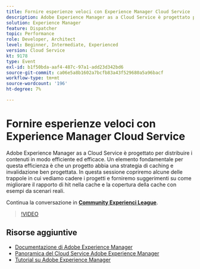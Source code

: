 ```yaml
---
title: Fornire esperienze veloci con Experience Manager Cloud Service
description: Adobe Experience Manager as a Cloud Service è progettato per distribuire i contenuti in modo efficiente ed efficace. Un elemento fondamentale per questa efficienza è che un progetto abbia una strategia di caching e invalidazione ben progettata. In questa sessione copriremo alcune delle trappole in cui vediamo cadere i progetti e forniremo suggerimenti su come migliorare il rapporto di hit nella cache e la copertura della cache con esempi da scenari reali.
solution: Experience Manager
feature: Dispatcher
topic: Performance
role: Developer, Architect
level: Beginner, Intermediate, Experienced
version: Cloud Service
kt: 9178
type: Event
exl-id: b1f50bda-aaf4-487c-97a1-add23d342bd6
source-git-commit: ca06e5a8b1602a7bcfb83a43f529680a5a96bacf
workflow-type: tm+mt
source-wordcount: '196'
ht-degree: 7%

---
```


# Fornire esperienze veloci con Experience Manager Cloud Service

Adobe Experience Manager as a Cloud Service è progettato per distribuire i contenuti in modo efficiente ed efficace. Un elemento fondamentale per questa efficienza è che un progetto abbia una strategia di caching e invalidazione ben progettata. In questa sessione copriremo alcune delle trappole in cui vediamo cadere i progetti e forniremo suggerimenti su come migliorare il rapporto di hit nella cache e la copertura della cache con esempi da scenari reali.

Continua la conversazione in **[Community Experienci League](https://adobe.ly/3CUkzoB)**.

>[!VIDEO](https://video.tv.adobe.com/v/337846/?quality=12&learn=on&hidetitle=true)

## Risorse aggiuntive

- [Documentazione di Adobe Experience Manager ](https://experienceleague.adobe.com/docs/experience-manager-cloud-service.html?lang=it)
- [Panoramica del Cloud Service Adobe Experience Manager](https://experienceleague.adobe.com/docs/experience-manager-cloud-service/overview/home.html)
- [Tutorial su Adobe Experience Manager](https://experienceleague.adobe.com/docs/experience-manager-tutorials.html)
